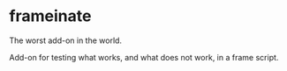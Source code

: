 frameinate
==========

The worst add-on in the world.

Add-on for testing what works, and what does not work, in a frame script.
